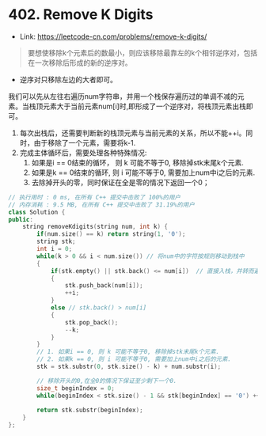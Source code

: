 # 402. Remove K Digits

* Link: https://leetcode-cn.com/problems/remove-k-digits/

> 要想使移除k个元素后的数最小，则应该移除最靠左的k个相邻逆序对，包括在一次移除后形成的新的逆序对。

* 逆序对只移除左边的大者即可。

我们可以先从左往右遍历num字符串，并用一个栈保存遍历过的单调不减的元素。当栈顶元素大于当前元素num\[i\]时,即形成了一个逆序对，将栈顶元素出栈即可。
1. 每次出栈后，还需要判断新的栈顶元素与当前元素的关系，所以不能++i。同时，由于移除了一个元素，需要将k-1.
2. 完成主体循环后，需要处理各种特殊情况:
    1. 如果是i == 0结束的循环， 则 k 可能不等于0, 移除掉stk末尾k个元素.
    2. 如果是k == 0结束的循环, 则 i 可能不等于0, 需要加上num中i之后的元素.
    3. 去除掉开头的零，同时保证在全是零的情况下返回一个0；
```c++
// 执行用时 : 0 ms, 在所有 C++ 提交中击败了 100%的用户
// 内存消耗 : 9.5 MB, 在所有 C++ 提交中击败了 31.19%的用户
class Solution {
public:
    string removeKdigits(string num, int k) {
        if(num.size() == k) return string(1, '0');
        string stk;
        int i = 0;
        while(k > 0 && i < num.size()) // 将num中的字符按规则移动到栈中
        {
            if(stk.empty() || stk.back() <= num[i])  // 直接入栈，并转而遍历下一个元素
            {
                stk.push_back(num[i]);
                ++i;
            }    
            else // stk.back() > num[i]
            {
                stk.pop_back();
                --k;
            }
        }
        // 1. 如果i == 0, 则 k 可能不等于0, 移除掉stk末尾k个元素.
        // 2. 如果k == 0, 则 i 可能不等于0, 需要加上num中i之后的元素.
        stk = stk.substr(0, stk.size() - k) + num.substr(i);

        // 移除开头的0,在全0的情况下保证至少剩下一个0.
        size_t beginIndex = 0;
        while(beginIndex < stk.size() - 1 && stk[beginIndex] == '0') ++beginIndex;
        
        return stk.substr(beginIndex);
    }
};
```